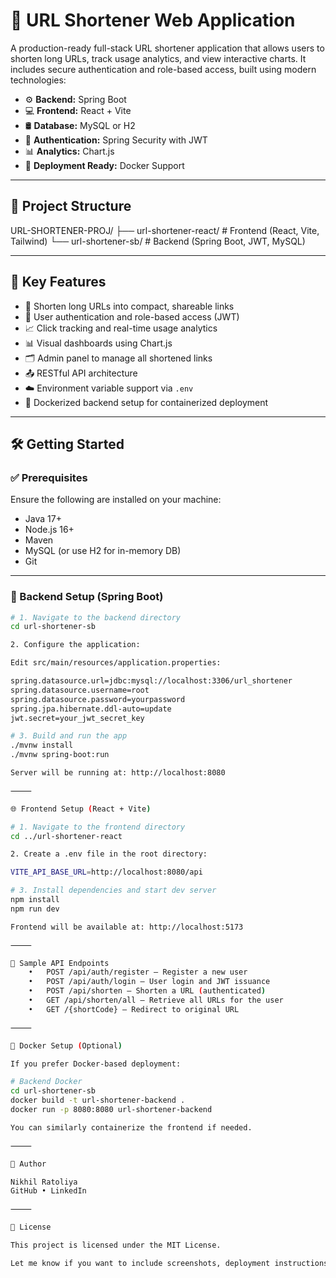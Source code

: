 
# 🔗 URL Shortener Web Application

A production-ready full-stack URL shortener application that allows users to shorten long URLs, track usage analytics, and view interactive charts. It includes secure authentication and role-based access, built using modern technologies:

- ⚙️ **Backend:** Spring Boot  
- 💻 **Frontend:** React + Vite  
- 🛢 **Database:** MySQL or H2  
- 🔐 **Authentication:** Spring Security with JWT  
- 📊 **Analytics:** Chart.js  
- 🐳 **Deployment Ready:** Docker Support  

---

## 📁 Project Structure

URL-SHORTENER-PROJ/
├── url-shortener-react/   # Frontend (React, Vite, Tailwind)
└── url-shortener-sb/      # Backend (Spring Boot, JWT, MySQL)

---

## 🚀 Key Features

- 🔗 Shorten long URLs into compact, shareable links  
- 🔐 User authentication and role-based access (JWT)  
- 📈 Click tracking and real-time usage analytics  
- 📊 Visual dashboards using Chart.js  
- 🗂 Admin panel to manage all shortened links  
- 📤 RESTful API architecture  
- ☁️ Environment variable support via `.env`  
- 🐳 Dockerized backend setup for containerized deployment  

---

## 🛠️ Getting Started

### ✅ Prerequisites

Ensure the following are installed on your machine:

- Java 17+  
- Node.js 16+  
- Maven  
- MySQL (or use H2 for in-memory DB)  
- Git  

---

### 🔧 Backend Setup (Spring Boot)

```bash
# 1. Navigate to the backend directory
cd url-shortener-sb

2. Configure the application:

Edit src/main/resources/application.properties:

spring.datasource.url=jdbc:mysql://localhost:3306/url_shortener
spring.datasource.username=root
spring.datasource.password=yourpassword
spring.jpa.hibernate.ddl-auto=update
jwt.secret=your_jwt_secret_key

# 3. Build and run the app
./mvnw install
./mvnw spring-boot:run

Server will be running at: http://localhost:8080

⸻

🌐 Frontend Setup (React + Vite)

# 1. Navigate to the frontend directory
cd ../url-shortener-react

2. Create a .env file in the root directory:

VITE_API_BASE_URL=http://localhost:8080/api

# 3. Install dependencies and start dev server
npm install
npm run dev

Frontend will be available at: http://localhost:5173

⸻

📡 Sample API Endpoints
	•	POST /api/auth/register — Register a new user
	•	POST /api/auth/login — User login and JWT issuance
	•	POST /api/shorten — Shorten a URL (authenticated)
	•	GET /api/shorten/all — Retrieve all URLs for the user
	•	GET /{shortCode} — Redirect to original URL

⸻

🐳 Docker Setup (Optional)

If you prefer Docker-based deployment:

# Backend Docker
cd url-shortener-sb
docker build -t url-shortener-backend .
docker run -p 8080:8080 url-shortener-backend

You can similarly containerize the frontend if needed.

⸻

👤 Author

Nikhil Ratoliya
GitHub • LinkedIn

⸻

📄 License

This project is licensed under the MIT License.

Let me know if you want to include screenshots, deployment instructions (like Netlify or Render), or badges (e.g., build status, license, tech stack) too!
